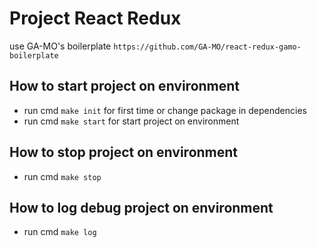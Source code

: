 # Project React Redux

use GA-MO's boilerplate `https://github.com/GA-MO/react-redux-gamo-boilerplate`

## How to start project on environment
- run cmd `make init` for first time or change package in dependencies
- run cmd `make start` for start project on environment

## How to stop project on environment
- run cmd `make stop`

## How to log debug project on environment
- run cmd `make log`
